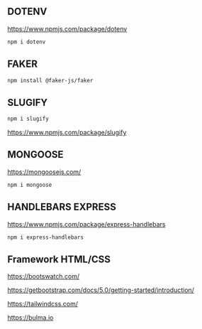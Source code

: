 ## DOTENV
<https://www.npmjs.com/package/dotenv>

```sh
npm i dotenv
```

## FAKER

```sh
npm install @faker-js/faker
```

## SLUGIFY

```sh
npm i slugify
```

<https://www.npmjs.com/package/slugify>

## MONGOOSE
<https://mongoosejs.com/>

```sh
npm i mongoose
```

## HANDLEBARS EXPRESS
<https://www.npmjs.com/package/express-handlebars>

```sh
npm i express-handlebars
```

## Framework HTML/CSS

<https://bootswatch.com/>

<https://getbootstrap.com/docs/5.0/getting-started/introduction/>

<https://tailwindcss.com/>

<https://bulma.io>